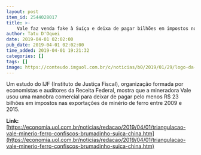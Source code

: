 ```yaml
---
layout: post
item_id: 2544028017
title: >-
    Vale faz venda fake à Suíça e deixa de pagar bilhões em impostos no Brasil
author: Tatu D'Oquei
date: 2019-04-01 02:02:00
pub_date: 2019-04-01 02:02:00
time_added: 2019-04-01 19:21:32
categories: []
tags: []
image: https://conteudo.imguol.com.br/c/noticias/b0/2019/01/29/logo-da-sede-da-mineradora-vale-sa-em-brumadinho-mg-1548765241349_v2_615x300.jpg
---
```


Um estudo do IJF (Instituto de Justiça Fiscal), organização formada por economistas e auditores da Receita Federal, mostra que a mineradora Vale usou uma manobra comercial para deixar de pagar pelo menos R$ 23 bilhões em impostos nas exportações de minério de ferro entre 2009 e 2015.

**Link:** [https://economia.uol.com.br/noticias/redacao/2019/04/01/triangulacao-vale-minerio-ferro-confiscos-brumadinho-suica-china.htm](https://economia.uol.com.br/noticias/redacao/2019/04/01/triangulacao-vale-minerio-ferro-confiscos-brumadinho-suica-china.htm)

